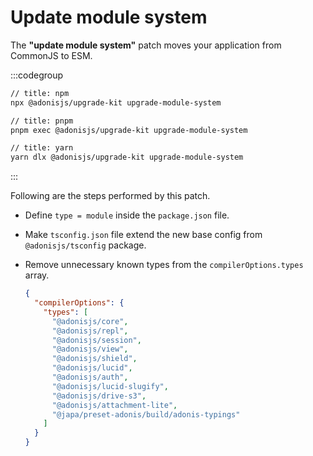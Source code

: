 # Update module system

The **"update module system"** patch moves your application from CommonJS to ESM.

:::codegroup

```sh
// title: npm
npx @adonisjs/upgrade-kit upgrade-module-system
```

```sh
// title: pnpm
pnpm exec @adonisjs/upgrade-kit upgrade-module-system
```

```sh
// title: yarn
yarn dlx @adonisjs/upgrade-kit upgrade-module-system
```

:::

Following are the steps performed by this patch.

- Define `type = module` inside the `package.json` file.
- Make `tsconfig.json` file extend the new base config from `@adonisjs/tsconfig` package.
- Remove unnecessary known types from the `compilerOptions.types` array.

  ```json
  {
    "compilerOptions": {
      "types": [
        "@adonisjs/core",
        "@adonisjs/repl",
        "@adonisjs/session",
        "@adonisjs/view",
        "@adonisjs/shield",
        "@adonisjs/lucid",
        "@adonisjs/auth",
        "@adonisjs/lucid-slugify",
        "@adonisjs/drive-s3",
        "@adonisjs/attachment-lite",
        "@japa/preset-adonis/build/adonis-typings"
      ]
    }
  }
  ```
